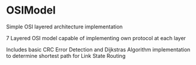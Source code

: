 # OSIModel
Simple OSI layered architecture implementation

7 Layered OSI model capable of implementing own protocol at each layer

Includes basic CRC Error Detection and Dijkstras Algorithm implementation to determine shortest path for Link State Routing
